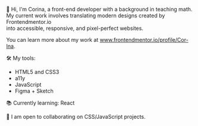 👋 Hi, I'm Corina, a front-end developer with a background in teaching math.
<br> My current work involves translating modern designs created by Frontendmentor.io 
<br> into accessible, responsive, and pixel-perfect websites.

You can learn more about my work at www.frontendmentor.io/profile/Cor-Ina.

🛠 My tools:
- HTML5 and CSS3
- a11y
- JavaScript
- Figma + Sketch

📚 Currently learning: React
                                    
👷 I am open to collaborating on CSS/JavaScript projects.
